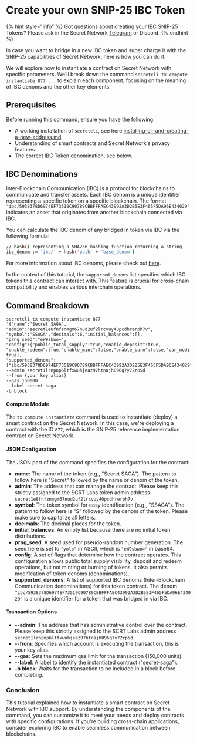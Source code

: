 # Create your own SNIP-25 IBC Token

{% hint style="info" %}
Got questions about creating your IBC SNIP-25 Tokens? Please ask in the Secret Network [Telegram](https://t.me/SCRTCommunity) or Discord.
{% endhint %}

In case you want to bridge in a new IBC token and super charge it with the SNIP-25 capabilities of Secret Network, here is how you can do it.

We will explore how to instantiate a contract on Secret Network with specific parameters. We'll break down the command `secretcli tx compute instantiate 877 ...` to explain each component, focusing on the meaning of IBC denoms and the other key elements.

## Prerequisites

Before running this command, ensure you have the following:

* A working installation of `secretcli`, see here:[installing-cli-and-creating-a-new-address.md](../../infrastructure/resources/setting-up-a-node-validator/testnet/installing-cli-and-creating-a-new-address.md "mention")
* Understanding of smart contracts and Secret Network's privacy features
* The correct IBC Token denomination, see below.

## IBC Denominations

Inter-Blockchain Communication (IBC) is a protocol for blockchains to communicate and transfer assets. Each IBC denom is a unique identifier representing a specific token on a specific blockchain. The format `"ibc/5938378D6974EF73519C90789CBBFFFAEC43992A3D2B5E3F465F5DA96E434029"` indicates an asset that originates from another blockchain connected via IBC.

You can calculate the IBC denom of any bridged in token via IBC via the following formula:

```bash
// hash() representing a SHA256 hashing function returning a string 
ibc_denom := 'ibc/' + hash('path' + 'base_denom')
```

For more information about IBC denoms, please check out [here](https://tutorials.cosmos.network/tutorials/6-ibc-dev/).

In the context of this tutorial, the `supported_denoms` list specifies which IBC tokens this contract can interact with. This feature is crucial for cross-chain compatibility and enables various interchain operations.

## Command Breakdown

```shell
secretcli tx compute instantiate 877 
'{"name":"Secret SAGA",
"admin":"secret1e8fnfznmgm67nud2uf2lrcvuy40pcdhrerph7v",
"symbol":"SSAGA","decimals":6,"initial_balances":[],
"prng_seed":"eW9sbwo=",
"config":{"public_total_supply":true,"enable_deposit":true,
"enable_redeem":true,"enable_mint":false,"enable_burn":false,"can_modify_denoms": true},
"supported_denoms":["ibc/5938378D6974EF73519C90789CBBFFFAEC43992A3D2B5E3F465F5DA96E434029"]}' 
--admin secret1lrnpnp6ltfxwuhjeaz97htnajh096q7y72rp5d 
--from {your key alias}  
--gas 150000 
--label secret-saga 
-b block
```

#### Compute Module

The `tx compute instantiate` command is used to instantiate (deploy) a smart contract on the Secret Network. In this case, we're deploying a contract with the ID `877`, which is the SNIP-25 reference implementation contract on Secret Network.

#### JSON Configuration

The JSON part of the command specifies the configuration for the contract:

* **name**: The name of the token (e.g., "Secret SAGA"). The pattern to follow here is "Secret" followed by the name or denom of the token.
* **admin**: The address that can manage the contract. Please keep this strictly assigned to the SCRT Labs token admin address `secret1e8fnfznmgm67nud2uf2lrcvuy40pcdhrerph7v` .
* **symbol**: The token symbol for easy identification (e.g., "SSAGA"). The pattern to follow here is "S" followed by the denom of the token. Please make sure to capitalize all letters.
* **decimals**: The decimal places for the token.
* **initial\_balances**: An empty list because there are no initial token distributions.
* **prng\_seed**: A seed used for pseudo-random number generation. The seed here is set to `"yolo"` in ASCII, which is `"eW9sbwo="` in base64.
* **config**: A set of flags that determine how the contract operates. This configuration allows public total supply visibility, deposit and redeem operations, but not minting or burning of tokens. It also permits modification of token denoms (denominations).
* **supported\_denoms**: A list of supported IBC denoms (Inter-Blockchain Communication denominations) for this token contract. The denom `"ibc/5938378D6974EF73519C90789CBBFFFAEC43992A3D2B5E3F465F5DA96E434029"` is a unique identifier for a token that was bridged in via IBC.

#### Transaction Options

* **--admin**: The address that has administrative control over the contract.  Please keep this strictly assigned to the SCRT Labs admin address `secret1lrnpnp6ltfxwuhjeaz97htnajh096q7y72rp5d`.
* **--from**: Specifies which account is executing the transaction, this is your key alias.
* **--gas**: Sets the maximum gas limit for the transaction (150,000 units).
* **--label**: A label to identify the instantiated contract ("secret-saga").
* **-b block**: Waits for the transaction to be included in a block before completing.

### Conclusion

This tutorial explained how to instantiate a smart contract on Secret Network with IBC support. By understanding the components of the command, you can customize it to meet your needs and deploy contracts with specific configurations. If you're building cross-chain applications, consider exploring IBC to enable seamless communication between blockchains.
